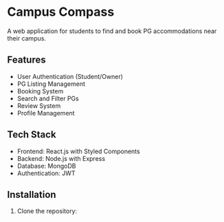 
# Campus Compass

A web application for students to find and book PG accommodations near their campus.

## Features

- User Authentication (Student/Owner)
- PG Listing Management
- Booking System
- Search and Filter PGs
- Review System
- Profile Management

## Tech Stack

- Frontend: React.js with Styled Components
- Backend: Node.js with Express
- Database: MongoDB
- Authentication: JWT

## Installation

1. Clone the repository:
